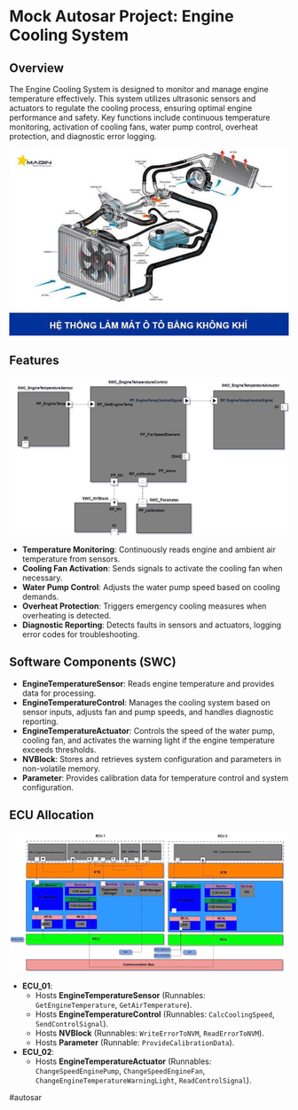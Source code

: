 # Mock Autosar Project: Engine Cooling System

## Overview
The Engine Cooling System is designed to monitor and manage engine temperature effectively. This system utilizes ultrasonic sensors and actuators to regulate the cooling process, ensuring optimal engine performance and safety. Key functions include continuous temperature monitoring, activation of cooling fans, water pump control, overheat protection, and diagnostic error logging.

<p align="center">
  <img src="./img/EngineCoolingSystemDiagram.jpg" alt="Engine Cooling System Diagram" width="800">
</p>

## Features

<p align="center">
  <img src="./img/FeaturesOverview.jpg" alt="Features Overview" width="800">
</p>

- **Temperature Monitoring**: Continuously reads engine and ambient air temperature from sensors.
- **Cooling Fan Activation**: Sends signals to activate the cooling fan when necessary.
- **Water Pump Control**: Adjusts the water pump speed based on cooling demands.
- **Overheat Protection**: Triggers emergency cooling measures when overheating is detected.
- **Diagnostic Reporting**: Detects faults in sensors and actuators, logging error codes for troubleshooting.

## Software Components (SWC)

- **EngineTemperatureSensor**: Reads engine temperature and provides data for processing.
- **EngineTemperatureControl**: Manages the cooling system based on sensor inputs, adjusts fan and pump speeds, and handles diagnostic reporting.
- **EngineTemperatureActuator**: Controls the speed of the water pump, cooling fan, and activates the warning light if the engine temperature exceeds thresholds.
- **NVBlock**: Stores and retrieves system configuration and parameters in non-volatile memory.
- **Parameter**: Provides calibration data for temperature control and system configuration.

## ECU Allocation

<p align="center">
  <img src="./img/SWCMappingDiagram.jpg" alt="SWC Mapping Diagram" width="800">
</p>

- **ECU_01**:
  - Hosts **EngineTemperatureSensor** (Runnables: `GetEngineTemperature`, `GetAirTemperature`).
  - Hosts **EngineTemperatureControl** (Runnables: `CalcCoolingSpeed`, `SendControlSignal`).
  - Hosts **NVBlock** (Runnables: `WriteErrorToNVM`, `ReadErrorToNVM`).
  - Hosts **Parameter** (Runnable: `ProvideCalibrationData`).
- **ECU_02**:
  - Hosts **EngineTemperatureActuator** (Runnables: `ChangeSpeedEnginePump`, `ChangeSpeedEngineFan`, `ChangeEngineTemperatureWarningLight`, `ReadControlSignal`).

#autosar